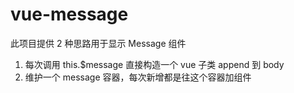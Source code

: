 # vue-message

此项目提供 2 种思路用于显示 Message 组件

1. 每次调用 this.$message 直接构造一个 vue 子类 append 到 body
2. 维护一个 message 容器，每次新增都是往这个容器加组件
